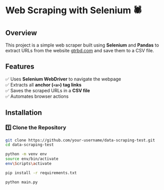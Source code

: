 # Web Scraping with Selenium 🕷️

## Overview
This project is a simple web scraper built using **Selenium** and **Pandas** to extract URLs from the website [gtrbd.com](https://gtrbd.com/) and save them to a CSV file.

## Features
✅ Uses **Selenium WebDriver** to navigate the webpage  
✅ Extracts all **anchor (`<a>`) tag links**  
✅ Saves the scraped URLs in a **CSV file**  
✅ Automates browser actions  

## Installation

### 1️⃣ **Clone the Repository**
```bash
git clone https://github.com/your-username/data-scraping-test.git
cd data-scraping-test

python -m venv env
source env/bin/activate  
env\Scripts\activate

pip install -r requirements.txt

python main.py
